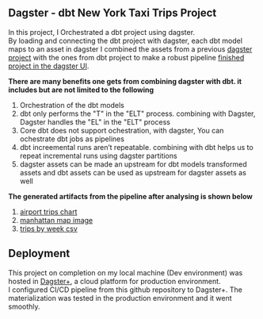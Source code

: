 ## Dagster - dbt New York Taxi Trips Project  
In this project, I Orchestrated a dbt project using dagster.  
By loading and connecting the dbt project with dagster, each dbt model maps to an asset in dagster
I combined the assets from a previous [dagster project](https://github.com/Abdulshakur54/NY-Taxi-Trips-) with the ones from dbt project to make a robust pipeline [finished project in the dagster UI](https://drive.google.com/file/d/1uLf1xotQuXTHD21v-184-J_pPGD68RKf/view?usp=sharing).

**There are many benefits one gets from combining dagster with dbt. it includes but are not limited to the following**    
1. Orchestration of the dbt models   
2. dbt only performs the "T" in the "ELT" process. combining with Dagster, Dagster handles the "EL" in the "ELT" process  
3. Core dbt does not support ochestration, with dagster, You can ochestrate dbt jobs as pipelines
4. dbt increemental runs aren’t repeatable. combining with dbt helps us to repeat incremental runs using dagster partitions
5. dagster assets can be made an upstream for dbt models transformed assets and dbt assets can be used as upstream for dagster assets as well  
  
**The generated artifacts from the pipeline after analysing is shown below**
1. [airport trips chart](./data/outputs/airport_trips.png)
2. [manhattan map image](./data/outputs/manhattan_map.png)
3. [trips by week csv](./data//outputs/trips_by_week.csv)

## Deployment
This project on completion on my local machine (Dev environment) was hosted in [Dagster+](https://docs.dagster.io/dagster-plus), a cloud platform for production environment.  
I configured CI/CD pipeline from this github repository to Dagster+.
The materialization was tested in the production environment and it went smoothly.



